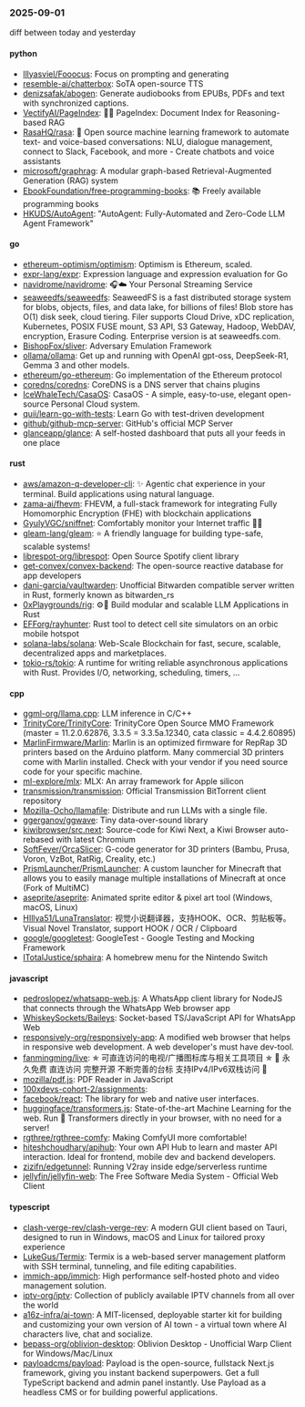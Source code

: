 ### 2025-09-01
diff between today and yesterday

#### python
* [lllyasviel/Fooocus](https://github.com/lllyasviel/Fooocus): Focus on prompting and generating
* [resemble-ai/chatterbox](https://github.com/resemble-ai/chatterbox): SoTA open-source TTS
* [denizsafak/abogen](https://github.com/denizsafak/abogen): Generate audiobooks from EPUBs, PDFs and text with synchronized captions.
* [VectifyAI/PageIndex](https://github.com/VectifyAI/PageIndex): 📄🧠 PageIndex: Document Index for Reasoning-based RAG
* [RasaHQ/rasa](https://github.com/RasaHQ/rasa): 💬 Open source machine learning framework to automate text- and voice-based conversations: NLU, dialogue management, connect to Slack, Facebook, and more - Create chatbots and voice assistants
* [microsoft/graphrag](https://github.com/microsoft/graphrag): A modular graph-based Retrieval-Augmented Generation (RAG) system
* [EbookFoundation/free-programming-books](https://github.com/EbookFoundation/free-programming-books): 📚 Freely available programming books
* [HKUDS/AutoAgent](https://github.com/HKUDS/AutoAgent): "AutoAgent: Fully-Automated and Zero-Code LLM Agent Framework"

#### go
* [ethereum-optimism/optimism](https://github.com/ethereum-optimism/optimism): Optimism is Ethereum, scaled.
* [expr-lang/expr](https://github.com/expr-lang/expr): Expression language and expression evaluation for Go
* [navidrome/navidrome](https://github.com/navidrome/navidrome): 🎧☁️ Your Personal Streaming Service
* [seaweedfs/seaweedfs](https://github.com/seaweedfs/seaweedfs): SeaweedFS is a fast distributed storage system for blobs, objects, files, and data lake, for billions of files! Blob store has O(1) disk seek, cloud tiering. Filer supports Cloud Drive, xDC replication, Kubernetes, POSIX FUSE mount, S3 API, S3 Gateway, Hadoop, WebDAV, encryption, Erasure Coding. Enterprise version is at seaweedfs.com.
* [BishopFox/sliver](https://github.com/BishopFox/sliver): Adversary Emulation Framework
* [ollama/ollama](https://github.com/ollama/ollama): Get up and running with OpenAI gpt-oss, DeepSeek-R1, Gemma 3 and other models.
* [ethereum/go-ethereum](https://github.com/ethereum/go-ethereum): Go implementation of the Ethereum protocol
* [coredns/coredns](https://github.com/coredns/coredns): CoreDNS is a DNS server that chains plugins
* [IceWhaleTech/CasaOS](https://github.com/IceWhaleTech/CasaOS): CasaOS - A simple, easy-to-use, elegant open-source Personal Cloud system.
* [quii/learn-go-with-tests](https://github.com/quii/learn-go-with-tests): Learn Go with test-driven development
* [github/github-mcp-server](https://github.com/github/github-mcp-server): GitHub's official MCP Server
* [glanceapp/glance](https://github.com/glanceapp/glance): A self-hosted dashboard that puts all your feeds in one place

#### rust
* [aws/amazon-q-developer-cli](https://github.com/aws/amazon-q-developer-cli): ✨ Agentic chat experience in your terminal. Build applications using natural language.
* [zama-ai/fhevm](https://github.com/zama-ai/fhevm): FHEVM, a full-stack framework for integrating Fully Homomorphic Encryption (FHE) with blockchain applications
* [GyulyVGC/sniffnet](https://github.com/GyulyVGC/sniffnet): Comfortably monitor your Internet traffic 🕵️‍♂️
* [gleam-lang/gleam](https://github.com/gleam-lang/gleam): ⭐️ A friendly language for building type-safe, scalable systems!
* [librespot-org/librespot](https://github.com/librespot-org/librespot): Open Source Spotify client library
* [get-convex/convex-backend](https://github.com/get-convex/convex-backend): The open-source reactive database for app developers
* [dani-garcia/vaultwarden](https://github.com/dani-garcia/vaultwarden): Unofficial Bitwarden compatible server written in Rust, formerly known as bitwarden_rs
* [0xPlaygrounds/rig](https://github.com/0xPlaygrounds/rig): ⚙️🦀 Build modular and scalable LLM Applications in Rust
* [EFForg/rayhunter](https://github.com/EFForg/rayhunter): Rust tool to detect cell site simulators on an orbic mobile hotspot
* [solana-labs/solana](https://github.com/solana-labs/solana): Web-Scale Blockchain for fast, secure, scalable, decentralized apps and marketplaces.
* [tokio-rs/tokio](https://github.com/tokio-rs/tokio): A runtime for writing reliable asynchronous applications with Rust. Provides I/O, networking, scheduling, timers, ...

#### cpp
* [ggml-org/llama.cpp](https://github.com/ggml-org/llama.cpp): LLM inference in C/C++
* [TrinityCore/TrinityCore](https://github.com/TrinityCore/TrinityCore): TrinityCore Open Source MMO Framework (master = 11.2.0.62876, 3.3.5 = 3.3.5a.12340, cata classic = 4.4.2.60895)
* [MarlinFirmware/Marlin](https://github.com/MarlinFirmware/Marlin): Marlin is an optimized firmware for RepRap 3D printers based on the Arduino platform. Many commercial 3D printers come with Marlin installed. Check with your vendor if you need source code for your specific machine.
* [ml-explore/mlx](https://github.com/ml-explore/mlx): MLX: An array framework for Apple silicon
* [transmission/transmission](https://github.com/transmission/transmission): Official Transmission BitTorrent client repository
* [Mozilla-Ocho/llamafile](https://github.com/Mozilla-Ocho/llamafile): Distribute and run LLMs with a single file.
* [ggerganov/ggwave](https://github.com/ggerganov/ggwave): Tiny data-over-sound library
* [kiwibrowser/src.next](https://github.com/kiwibrowser/src.next): Source-code for Kiwi Next, a Kiwi Browser auto-rebased with latest Chromium
* [SoftFever/OrcaSlicer](https://github.com/SoftFever/OrcaSlicer): G-code generator for 3D printers (Bambu, Prusa, Voron, VzBot, RatRig, Creality, etc.)
* [PrismLauncher/PrismLauncher](https://github.com/PrismLauncher/PrismLauncher): A custom launcher for Minecraft that allows you to easily manage multiple installations of Minecraft at once (Fork of MultiMC)
* [aseprite/aseprite](https://github.com/aseprite/aseprite): Animated sprite editor & pixel art tool (Windows, macOS, Linux)
* [HIllya51/LunaTranslator](https://github.com/HIllya51/LunaTranslator): 视觉小说翻译器，支持HOOK、OCR、剪贴板等。Visual Novel Translator, support HOOK / OCR / Clipboard
* [google/googletest](https://github.com/google/googletest): GoogleTest - Google Testing and Mocking Framework
* [ITotalJustice/sphaira](https://github.com/ITotalJustice/sphaira): A homebrew menu for the Nintendo Switch

#### javascript
* [pedroslopez/whatsapp-web.js](https://github.com/pedroslopez/whatsapp-web.js): A WhatsApp client library for NodeJS that connects through the WhatsApp Web browser app
* [WhiskeySockets/Baileys](https://github.com/WhiskeySockets/Baileys): Socket-based TS/JavaScript API for WhatsApp Web
* [responsively-org/responsively-app](https://github.com/responsively-org/responsively-app): A modified web browser that helps in responsive web development. A web developer's must have dev-tool.
* [fanmingming/live](https://github.com/fanmingming/live): ✯ 可直连访问的电视/广播图标库与相关工具项目 ✯ 🔕 永久免费 直连访问 完整开源 不断完善的台标 支持IPv4/IPv6双栈访问 🔕
* [mozilla/pdf.js](https://github.com/mozilla/pdf.js): PDF Reader in JavaScript
* [100xdevs-cohort-2/assignments](https://github.com/100xdevs-cohort-2/assignments): 
* [facebook/react](https://github.com/facebook/react): The library for web and native user interfaces.
* [huggingface/transformers.js](https://github.com/huggingface/transformers.js): State-of-the-art Machine Learning for the web. Run 🤗 Transformers directly in your browser, with no need for a server!
* [rgthree/rgthree-comfy](https://github.com/rgthree/rgthree-comfy): Making ComfyUI more comfortable!
* [hiteshchoudhary/apihub](https://github.com/hiteshchoudhary/apihub): Your own API Hub to learn and master API interaction. Ideal for frontend, mobile dev and backend developers.
* [zizifn/edgetunnel](https://github.com/zizifn/edgetunnel): Running V2ray inside edge/serverless runtime
* [jellyfin/jellyfin-web](https://github.com/jellyfin/jellyfin-web): The Free Software Media System - Official Web Client

#### typescript
* [clash-verge-rev/clash-verge-rev](https://github.com/clash-verge-rev/clash-verge-rev): A modern GUI client based on Tauri, designed to run in Windows, macOS and Linux for tailored proxy experience
* [LukeGus/Termix](https://github.com/LukeGus/Termix): Termix is a web-based server management platform with SSH terminal, tunneling, and file editing capabilities.
* [immich-app/immich](https://github.com/immich-app/immich): High performance self-hosted photo and video management solution.
* [iptv-org/iptv](https://github.com/iptv-org/iptv): Collection of publicly available IPTV channels from all over the world
* [a16z-infra/ai-town](https://github.com/a16z-infra/ai-town): A MIT-licensed, deployable starter kit for building and customizing your own version of AI town - a virtual town where AI characters live, chat and socialize.
* [bepass-org/oblivion-desktop](https://github.com/bepass-org/oblivion-desktop): Oblivion Desktop - Unofficial Warp Client for Windows/Mac/Linux
* [payloadcms/payload](https://github.com/payloadcms/payload): Payload is the open-source, fullstack Next.js framework, giving you instant backend superpowers. Get a full TypeScript backend and admin panel instantly. Use Payload as a headless CMS or for building powerful applications.

